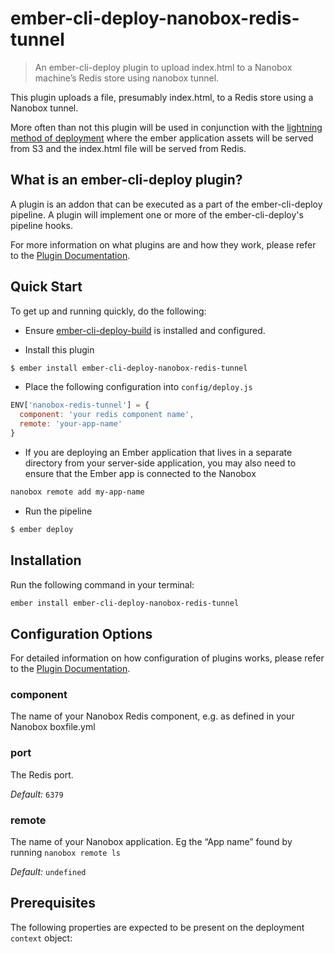 # ember-cli-deploy-nanobox-redis-tunnel

> An ember-cli-deploy plugin to upload index.html to a Nanobox machine’s Redis store using nanobox tunnel.

This plugin uploads a file, presumably index.html, to a Redis store using a Nanobox tunnel.

More often than not this plugin will be used in conjunction with the [lightning method of deployment][1] where the ember application assets will be served from S3 and the index.html file will be served from Redis.

## What is an ember-cli-deploy plugin?

A plugin is an addon that can be executed as a part of the ember-cli-deploy pipeline. A plugin will implement one or more of the ember-cli-deploy's pipeline hooks.

For more information on what plugins are and how they work, please refer to the [Plugin Documentation][2].

## Quick Start
To get up and running quickly, do the following:

- Ensure [ember-cli-deploy-build][4] is installed and configured.

- Install this plugin

```bash
$ ember install ember-cli-deploy-nanobox-redis-tunnel
```

- Place the following configuration into `config/deploy.js`

```javascript
ENV['nanobox-redis-tunnel'] = {
  component: 'your redis component name',
  remote: 'your-app-name'
}
```

- If you are deploying an Ember application that lives in a separate directory from your server-side application, you may also need to ensure that the Ember app is connected to the Nanobox  
  
```bash  
nanobox remote add my-app-name
```

- Run the pipeline

```bash
$ ember deploy
```

## Installation
Run the following command in your terminal:

```bash
ember install ember-cli-deploy-nanobox-redis-tunnel
```

## Configuration Options

For detailed information on how configuration of plugins works, please refer to the [Plugin Documentation][2].

### component

The name of your Nanobox Redis component, e.g. as defined in your Nanobox boxfile.yml

### port

The Redis port.

*Default:* `6379`

### remote

The name of your Nanobox application. Eg the “App name” found by running `nanobox remote ls`

*Default:* `undefined`

## Prerequisites

The following properties are expected to be present on the deployment `context` object:

[1]: https://github.com/ember-cli-deploy/ember-cli-deploy-lightning-pack "ember-cli-deploy-lightning-pack"
[2]: http://ember-cli-deploy.com/docs/v1.0.x/using-plugins/ "Plugin Documentation"
[4]: https://github.com/ember-cli-deploy/ember-cli-deploy-build "ember-cli-deploy-build"
